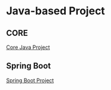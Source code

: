 # Java-based Project

## CORE
[Core Java Project](./core/)

## Spring Boot
[Spring Boot Project](./boot/)
